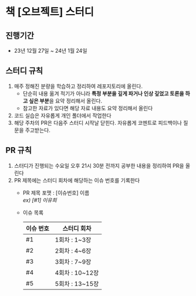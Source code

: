 # 책 [오브젝트] 스터디

## 진행기간
- 23년 12월 27일 ~ 24년 1월 24일

## 스터디 규칙
1. 매주 정해진 분량을 학습하고 정리하여 레포지토리에 올린다.  
   - 단순히 내용 옮겨 적기가 아니라 **특정 부분을 깊게 파거나 인상 깊었고 토론을 하고 싶은 부분**을 요약 정리해서 올린다.
   - 참고한 자료가 있다면 해당 자료 내용도 요약 정리해서 올린다
2. 코드 실습은 자유롭게 개인 폴더에서 작업한다
3. 해당 주차의 PR은 다음주 스터디 시작날 닫힌다. 자유롭게 코멘트로 피드백이나 질문을 주고받는다.

## PR 규칙

1. 스터디가 진행되는 수요일 오후 21시 30분 전까지 공부한 내용을 정리하여 PR을 올린다
2. PR 제목에는 스터디 회차에 해당하는 이슈 번호를 기록한다  
   - PR 제목 포맷 : [이슈번호] 이름  
     *ex) [#1] 이유희*
   - 이슈 목록  
   
     | 이슈 번호 | 스터디 회차       |
     | --------- |--------------|
     | #1        | 1회차 : 1~3장   |
     | #2        | 2회차 : 4~6장   |
     | #3        | 3회차 : 7~9장   |
     | #4        | 4회차 : 10~12장 |
     | #5          | 5회차 : 13~15장 |


